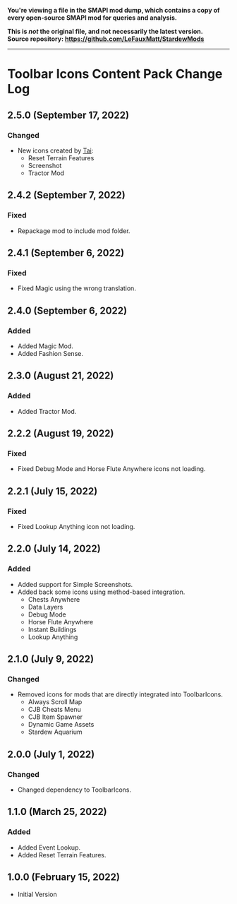 **You're viewing a file in the SMAPI mod dump, which contains a copy of every open-source SMAPI mod
for queries and analysis.**

**This is _not_ the original file, and not necessarily the latest version.**  
**Source repository: https://github.com/LeFauxMatt/StardewMods**

----

# Toolbar Icons Content Pack Change Log

## 2.5.0 (September 17, 2022)

### Changed

* New icons created by [Tai](https://www.nexusmods.com/stardewvalley/users/92060238):
    * Reset Terrain Features
    * Screenshot
    * Tractor Mod

## 2.4.2 (September 7, 2022)

### Fixed

* Repackage mod to include mod folder.

## 2.4.1 (September 6, 2022)

### Fixed

* Fixed Magic using the wrong translation.

## 2.4.0 (September 6, 2022)

### Added

* Added Magic Mod.
* Added Fashion Sense.

## 2.3.0 (August 21, 2022)

### Added

* Added Tractor Mod.

## 2.2.2 (August 19, 2022)

### Fixed

* Fixed Debug Mode and Horse Flute Anywhere icons not loading.

## 2.2.1 (July 15, 2022)

### Fixed

* Fixed Lookup Anything icon not loading.

## 2.2.0 (July 14, 2022)

### Added

* Added support for Simple Screenshots.
* Added back some icons using method-based integration.
    * Chests Anywhere
    * Data Layers
    * Debug Mode
    * Horse Flute Anywhere
    * Instant Buildings
    * Lookup Anything

## 2.1.0 (July 9, 2022)

### Changed

* Removed icons for mods that are directly integrated into ToolbarIcons.
    * Always Scroll Map
    * CJB Cheats Menu
    * CJB Item Spawner
    * Dynamic Game Assets
    * Stardew Aquarium

## 2.0.0 (July 1, 2022)

### Changed

* Changed dependency to ToolbarIcons.

## 1.1.0 (March 25, 2022)

### Added

* Added Event Lookup.
* Added Reset Terrain Features.

## 1.0.0 (February 15, 2022)

* Initial Version